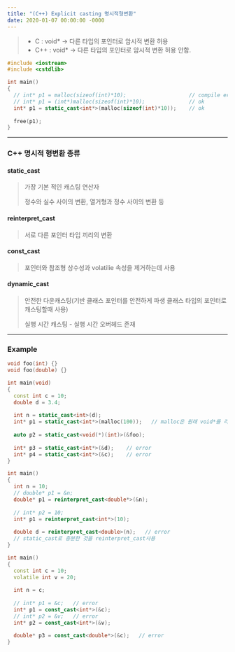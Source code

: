 ```yaml
---
title: "(C++) Explicit casting 명시적형변환"
date: 2020-01-07 00:00:00 -0000
---
```


> * C : void* → 다른 타입의 포인터로 암시적 변환 허용
> * C++ : void* → 다른 타입의 포인터로 암시적 변환 허용 안함.

```cpp
#include <iostream>
#include <cstdlib>

int main()
{
  // int* p1 = malloc(sizeof(int)*10);                    // compile error
  // int* p1 = (int*)malloc(sizeof(int)*10);              // ok
  int* p1 = static_cast<int*>(malloc(sizeof(int)*10));    // ok
  
  free(p1);
}
```

---

### C++ 명시적 형변환 종류

#### static_cast 

> 가장 기본 적인 캐스팅 연산자
> 
> 정수와 실수 사이의 변환, 열거형과 정수 사이의 변환 등

#### reinterpret_cast

> 서로 다른 포인터 타입 끼리의 변환

#### const_cast

> 포인터와 참조형 상수성과 volatilie 속성을 제거하는데 사용

#### dynamic_cast

> 안전한 다운캐스팅(기반 클래스 포인터를 안전하게 파생 클래스 타입의 포인터로 캐스팅할때 사용)
>
> 실행 시간 캐스팅 - 실행 시간 오버헤드 존재

---

### Example

```cpp
void foo(int) {}
void foo(double) {}

int main(void)
{
  const int c = 10;
  double d = 3.4;
  
  int n = static_cast<int>(d);
  int* p1 = static_cast<int*>(malloc(100));   // malloc은 원래 void*를 리턴
  
  auto p2 = static_cast<void(*)(int)>(&foo);
  
  int* p3 = static_cast<int*>(&d);    // error
  int* p4 = static_cast<int*>(&c);    // error
}
```

```cpp
int main()
{
  int n = 10;
  // double* p1 = &n;
  double* p1 = reinterpret_cast<double*>(&n);
  
  // int* p2 = 10;
  int* p1 = reinterpret_cast<int*>(10);
  
  double d = reinterpret_cast<double>(n);   // error
  // static_cast로 충분한 것을 reinterpret_cast사용
}
```

```cpp
int main()
{
  const int c = 10;
  volatile int v = 20;
  
  int n = c;
  
  // int* p1 = &c;   // error
  int* p1 = const_cast<int*>(&c);
  // int* p2 = &v;   // error
  int* p2 = const_cast<int*>(&v);
  
  double* p3 = const_cast<double*>(&c);   // error
}
```